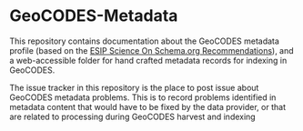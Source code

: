 # GeoCODES-Metadata

This repository contains documentation about the GeoCODES metadata profile (based on the [ESIP Science On Schema.org Recommendations](https://github.com/ESIPFed/science-on-schema.org/blob/master/guides/Dataset.md)), and a web-accessible folder for hand crafted metadata records for indexing in GeoCODES.  

The issue tracker in this repository is the place to post issue about GeoCODES metadata problems. This is to record problems identified in metadata content that would have to be fixed by the data provider, or that are related to processing during GeoCODES harvest and indexing
